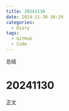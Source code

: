 ```yaml
---
title: 20241130
date: 2024-11-30 16:29
categories:
  - Diary
tags:
  - GitHub
  - Code
---
```


总结

<!--more-->
# 20241130
正文